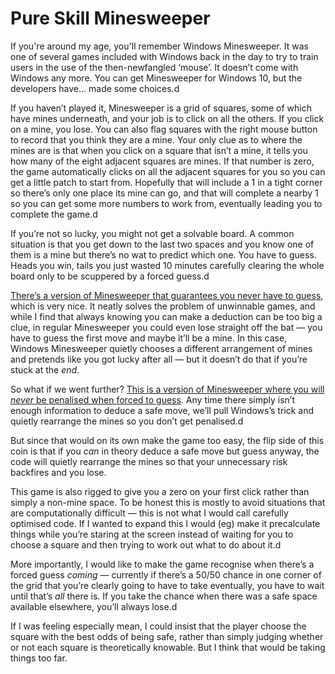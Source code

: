 # Pure Skill Minesweeper

If you're around my age, you'll remember Windows Minesweeper. It was one of several games included with Windows back in the day to try to train users in the use of the then-newfangled ‘mouse’. It doesn’t come with Windows any more. You can get Minesweeper for Windows 10, but the developers have… made some choices.d

If you haven’t played it, Minesweeper is a grid of squares, some of which have mines underneath, and your job is to click on all the others. If you click on a mine, you lose. You can also flag squares with the right mouse button to record that you think they are a mine. Your only clue as to where the mines are is that when you click on a square that isn’t a mine, it tells you how many of the eight adjacent squares are mines. If that number is zero, the game automatically clicks on all the adjacent squares for you so you can get a little patch to start from. Hopefully that will include a 1 in a tight corner so there’s only one place its mine can go, and that will complete a nearby 1 so you can get some more numbers to work from, eventually leading you to complete the game.d

If you’re not so lucky, you might not get a solvable board. A common situation is that you get down to the last two spaces and you know one of them is a mine but there’s no wat to predict which one. You have to guess. Heads you win, tails you just wasted 10 minutes carefully clearing the whole board only to be scuppered by a forced guess.d

[There’s a version of Minesweeper that guarantees you never have to guess](https://www.chiark.greenend.org.uk/~sgtatham/puzzles/js/mines.html), which is very nice. It neatly solves the problem of unwinnable games, and while I find that always knowing you can make a deduction can be too big a clue, in regular Minesweeper you could even lose straight off the bat — you have to guess the first move and maybe it’ll be a mine. In this case, Windows Minesweeper quietly chooses a different arrangement of mines and pretends like you got lucky after all — but it doesn’t do that if you’re stuck at the _end_.

So what if we went further? [This is a version of Minesweeper where you will _never_ be penalised when forced to guess](github.andrewt.net/mines). Any time there simply isn’t enough information to deduce a safe move, we’ll pull Windows’s trick and quietly rearrange the mines so you don’t get penalised.d

But since that would on its own make the game too easy, the flip side of this coin is that if you _can_ in theory deduce a safe move but guess anyway, the code will quietly rearrange the mines so that your unnecessary risk backfires and you lose.

This game is also rigged to give you a zero on your first click rather than simply a non-mine space. To be honest this is mostly to avoid situations that are computationally difficult — this is not what I would call carefully optimised code. If I wanted to expand this I would (eg) make it precalculate things while you’re staring at the screen instead of waiting for you to choose a square and then trying to work out what to do about it.d

More importantly, I would like to make the game recognise when there’s a forced guess _coming_ — currently if there’s a 50/50 chance in one corner of the grid that you’re clearly going to have to take eventually, you have to wait until that’s _all_ there is. If you take the chance when there was a safe space available elsewhere, you’ll always lose.d

If I was feeling especially mean, I could insist that the player choose the square with the best odds of being safe, rather than simply judging whether or not each square is theoretically knowable. But I think that would be taking things too far.
